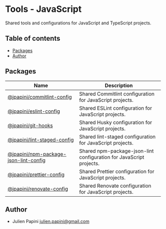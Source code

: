 # Tools - JavaScript <!-- omit in toc -->

Shared tools and configurations for JavaScript and TypeScript projects.

## Table of contents <!-- omit in toc -->

-   [Packages](#packages)
-   [Author](#author)

## Packages

| Name                                                                                                                                 | Description                                                         |
| ------------------------------------------------------------------------------------------------------------------------------------ | ------------------------------------------------------------------- |
| [@jpapini/commitlint-config](https://github.com/jpapini/tools-javascript/tree/main/packages/commitlint-config)                       | Shared Commitlint configuration for JavaScript projects.            |
| [@jpapini/eslint-config](https://github.com/jpapini/tools-javascript/tree/main/packages/eslint-config)                               | Shared ESLint configuration for JavaScript projects.                |
| [@jpapini/git-hooks](https://github.com/jpapini/tools-javascript/tree/main/packages/git-hooks)                                       | Shared Husky configuration for JavaScript projects.                 |
| [@jpapini/lint-staged-config](https://github.com/jpapini/tools-javascript/tree/main/packages/lint-staged-config)                     | Shared lint-staged configuration for JavaScript projects.           |
| [@jpapini/npm-package-json-lint-config](https://github.com/jpapini/tools-javascript/tree/main/packages/npm-package-json-lint-config) | Shared npm-package-json-lint configuration for JavaScript projects. |
| [@jpapini/prettier-config](https://github.com/jpapini/tools-javascript/tree/main/packages/prettier-config)                           | Shared Prettier configuration for JavaScript projects.              |
| [@jpapini/renovate-config](https://github.com/jpapini/tools-javascript/tree/main/packages/renovate-config)                           | Shared Renovate configuration for JavaScript projects.              |

## Author

-   Julien Papini <julien.papini@gmail.com>
